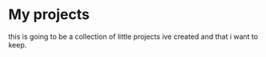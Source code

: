 # My projects
this is going to be a collection of little projects ive created and that i want to keep.

